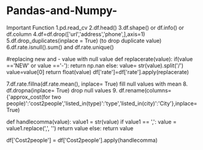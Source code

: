 # Pandas-and-Numpy-
Important Function 
1.pd.read_cv
2.df.head()
3.df.shape() or df.info() or df.column
4.df=df.drop(['url','address','phone',],axis=1)
5.df.drop_duplicates(inplace = True) (to drop duplicate value)
6.df.rate.isnull().sum() and df.rate.unique()

#replacing new and - value with null value
def replacerate(value):
    if(value =='NEW' or value =='-'):
        return np.nan
    else:
        value= str(value).split('/')
        value=value[0]
        return float(value)
df['rate']=df['rate'].apply(replacerate)


7.df.rate.fillna(df.rate.mean(), inplace= True) fill null values with mean
8. df.dropna(inplace= True) drop null values
9.  df.rename(columns={'approx_cost(for two people)':'cost2people','listed_in(type)':'type','listed_in(city)':'City'},inplace= True)


def handlecomma(value):
    value1 = str(value)
    if value1 == ',':
        value = value1.replace(',', '')
        return value
    else:
        return value 
    
df['Cost2people'] = df['Cost2people'].apply(handlecomma)


